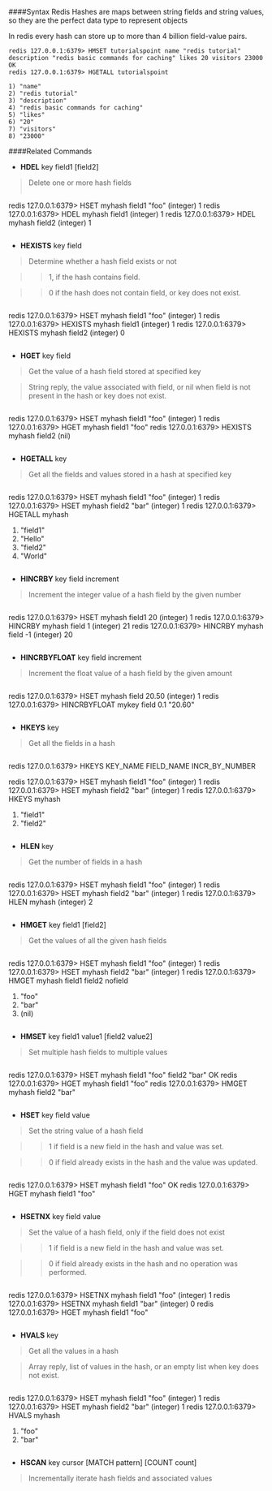 ####Syntax
Redis Hashes are maps between string fields and string values, so they are the perfect data type to represent objects

In redis every hash can store up to more than 4 billion field-value pairs.
```
redis 127.0.0.1:6379> HMSET tutorialspoint name "redis tutorial" description "redis basic commands for caching" likes 20 visitors 23000
OK
redis 127.0.0.1:6379> HGETALL tutorialspoint

1) "name"
2) "redis tutorial"
3) "description"
4) "redis basic commands for caching"
5) "likes"
6) "20"
7) "visitors"
8) "23000"
```

####Related Commands
* **HDEL** key field1 [field2]

> Delete one or more hash fields
> ```
redis 127.0.0.1:6379> HSET myhash field1 "foo"
(integer) 1
redis 127.0.0.1:6379> HDEL myhash field1
(integer) 1
redis 127.0.0.1:6379> HDEL myhash field2
(integer) 1
> ```

* **HEXISTS** key field

> Determine whether a hash field exists or not

> > 1, if the hash contains field.

> > 0 if the hash does not contain field, or key does not exist.

> ```
redis 127.0.0.1:6379> HSET myhash field1 "foo"
(integer) 1
redis 127.0.0.1:6379> HEXISTS myhash field1
(integer) 1
redis 127.0.0.1:6379> HEXISTS myhash field2
(integer) 0
> ```

* **HGET** key field

> Get the value of a hash field stored at specified key

> String reply, the value associated with field, or nil when field is not present in the hash or key does not exist.

> ```
redis 127.0.0.1:6379> HSET myhash field1 "foo"
(integer) 1
redis 127.0.0.1:6379> HGET myhash field1
"foo"
redis 127.0.0.1:6379> HEXISTS myhash field2
(nil)
> ```

* **HGETALL** key

> Get all the fields and values stored in a hash at specified key

> ```
redis 127.0.0.1:6379> HSET myhash field1 "foo"
(integer) 1
redis 127.0.0.1:6379> HSET myhash field2 "bar"
(integer) 1
redis 127.0.0.1:6379> HGETALL myhash
1) "field1"
2) "Hello"
3) "field2"
4) "World"
> ```

* **HINCRBY** key field increment

> Increment the integer value of a hash field by the given number

> ```
redis 127.0.0.1:6379> HSET myhash field1 20
(integer) 1
redis 127.0.0.1:6379> HINCRBY myhash field 1
(integer) 21
redis 127.0.0.1:6379> HINCRBY myhash field -1
(integer) 20
> ```

* **HINCRBYFLOAT** key field increment

> Increment the float value of a hash field by the given amount

> ```
redis 127.0.0.1:6379> HSET myhash field 20.50
(integer) 1
redis 127.0.0.1:6379> HINCRBYFLOAT mykey field 0.1
"20.60"
> ```

* **HKEYS** key

> Get all the fields in a hash

> ```
redis 127.0.0.1:6379> HKEYS KEY_NAME FIELD_NAME INCR_BY_NUMBER 

redis 127.0.0.1:6379> HSET myhash field1 "foo"
(integer) 1
redis 127.0.0.1:6379> HSET myhash field2 "bar"
(integer) 1
redis 127.0.0.1:6379> HKEYS myhash
1) "field1"
2) "field2"
> ```

* **HLEN** key

> Get the number of fields in a hash

> ```
redis 127.0.0.1:6379> HSET myhash field1 "foo"
(integer) 1
redis 127.0.0.1:6379> HSET myhash field2 "bar"
(integer) 1
redis 127.0.0.1:6379> HLEN myhash
(integer) 2
> ```

* **HMGET** key field1 [field2]

> Get the values of all the given hash fields

> ```
redis 127.0.0.1:6379> HSET myhash field1 "foo"
(integer) 1
redis 127.0.0.1:6379> HSET myhash field2 "bar"
(integer) 1
redis 127.0.0.1:6379> HMGET myhash field1 field2 nofield
1) "foo"
2) "bar"
3) (nil)
> ```

* **HMSET** key field1 value1 [field2 value2]

> Set multiple hash fields to multiple values

> ```
redis 127.0.0.1:6379> HSET myhash field1 "foo" field2 "bar"
OK
redis 127.0.0.1:6379> HGET myhash field1
"foo"
redis 127.0.0.1:6379> HMGET myhash field2
"bar"
> ```

* **HSET** key field value

> Set the string value of a hash field

> > 1 if field is a new field in the hash and value was set.

> > 0 if field already exists in the hash and the value was updated.

> ```
redis 127.0.0.1:6379> HSET myhash field1 "foo"
OK
redis 127.0.0.1:6379> HGET myhash field1
"foo"
> ```

* **HSETNX** key field value

> Set the value of a hash field, only if the field does not exist

> > 1 if field is a new field in the hash and value was set.

> > 0 if field already exists in the hash and no operation was performed.

> ```
redis 127.0.0.1:6379> HSETNX myhash field1 "foo"
(integer) 1
redis 127.0.0.1:6379> HSETNX myhash field1 "bar"
(integer) 0
redis 127.0.0.1:6379> HGET myhash field1
"foo"
> ```

* **HVALS** key

> Get all the values in a hash

> Array reply, list of values in the hash, or an empty list when key does not exist.

> ```
redis 127.0.0.1:6379> HSET myhash field1 "foo"
(integer) 1
redis 127.0.0.1:6379> HSET myhash field2 "bar"
(integer) 1
redis 127.0.0.1:6379> HVALS myhash
1) "foo"
2) "bar"
> ```
* **HSCAN** key cursor [MATCH pattern] [COUNT count]

> Incrementally iterate hash fields and associated values
